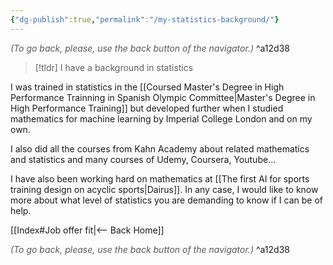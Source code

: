 ```yaml
---
{"dg-publish":true,"permalink":"/my-statistics-background/"}
---
```




<div class="transclusion internal-embed is-loaded"><div class="markdown-embed">




<font color="#595959">*(To go back, please, use the back button of the navigator.)*</font> 
^a12d38



</div></div>



> [!tldr]
> I have a background in statistics

I was trained in statistics in the [[Coursed Master's Degree in High Performance Trainning in Spanish Olympic Committee\|Master's Degree in High Performance Training]] but developed further when I studied mathematics for machine learning by Imperial College London and on my own.

I also did all the courses from Kahn Academy about related mathematics and statistics and many courses of Udemy, Coursera, Youtube...

I have also been working hard on mathematics at [[The first AI for sports training design on acyclic sports\|Dairus]]. In any case, I would like to know more about what level of statistics you are demanding to know if I can be of help.


<div class="transclusion internal-embed is-loaded"><div class="markdown-embed">





[[Index#Job offer fit\|<-- Back Home]]

<div class="transclusion internal-embed is-loaded"><div class="markdown-embed">




<font color="#595959">*(To go back, please, use the back button of the navigator.)*</font> 
^a12d38



</div></div>


</div></div>

